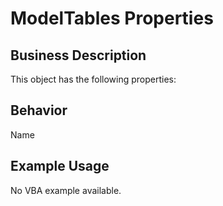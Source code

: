 # ModelTables Properties

## Business Description
This object has the following properties:

## Behavior
Name

## Example Usage
No VBA example available.
